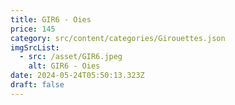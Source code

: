 ```yaml
---
title: GIR6 - Oies
price: 145
category: src/content/categories/Girouettes.json
imgSrcList:
  - src: /asset/GIR6.jpeg
    alt: GIR6 - Oies
date: 2024-05-24T05:50:13.323Z
draft: false
---
```


